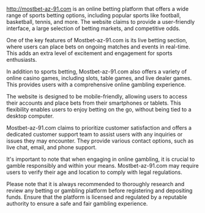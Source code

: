 http://mostbet-az-91.com is an online betting platform that offers a wide range of sports betting options, including popular sports like football, basketball, tennis, and more. The website claims to provide a user-friendly interface, a large selection of betting markets, and competitive odds.

One of the key features of Mostbet-az-91.com is its live betting section, where users can place bets on ongoing matches and events in real-time. This adds an extra level of excitement and engagement for sports enthusiasts.

In addition to sports betting, Mostbet-az-91.com also offers a variety of online casino games, including slots, table games, and live dealer games. This provides users with a comprehensive online gambling experience.

The website is designed to be mobile-friendly, allowing users to access their accounts and place bets from their smartphones or tablets. This flexibility enables users to enjoy betting on the go, without being tied to a desktop computer.

Mostbet-az-91.com claims to prioritize customer satisfaction and offers a dedicated customer support team to assist users with any inquiries or issues they may encounter. They provide various contact options, such as live chat, email, and phone support.

It's important to note that when engaging in online gambling, it is crucial to gamble responsibly and within your means. Mostbet-az-91.com may require users to verify their age and location to comply with legal regulations.

Please note that it is always recommended to thoroughly research and review any betting or gambling platform before registering and depositing funds. Ensure that the platform is licensed and regulated by a reputable authority to ensure a safe and fair gambling experience.
